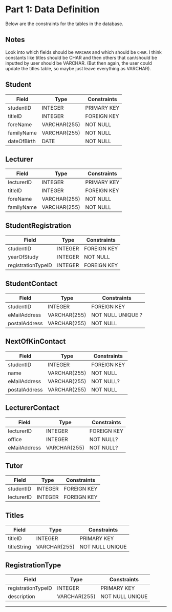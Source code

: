 Part 1: Data Definition
=======================
Below are the constraints for the tables in the database.

Notes
-----
Look into which fields should be `VARCHAR` and which should be `CHAR`. I think constants like titles should be CHAR and then others that can/should be inputted by user should be VARCHAR. (But then again, the user could update the titles table, so maybe just leave everything as VARCHAR).

Student
-------
| Field       | Type          | Constraints |
| ----------- | ------------- | ----------- |
| studentID   | INTEGER       | PRIMARY KEY |
| titleID     | INTEGER       | FOREIGN KEY |
| foreName    | VARCHAR(255)  | NOT NULL    |
| familyName  | VARCHAR(255)  | NOT NULL    |
| dateOfBirth | DATE          | NOT NULL    |

Lecturer
--------
| Field       | Type          | Constraints |
| ----------- | ------------- | ----------- |
| lecturerID  | INTEGER       | PRIMARY KEY |
| titleID     | INTEGER       | FOREIGN KEY |
| foreName    | VARCHAR(255)  | NOT NULL    |
| familyName  | VARCHAR(255)  | NOT NULL    |

StudentRegistration
-------------------
| Field               | Type    | Constraints |
| ------------------- | ------- | ----------- |
| studentID           | INTEGER | FOREIGN KEY |
| yearOfStudy         | INTEGER | NOT NULL    |
| registrationTypeID  | INTEGER | FOREIGN KEY |

StudentContact
--------------
| Field         | Type         | Constraints       |
| ------------- | ------------ | ----------------- |
| studentID     | INTEGER      | FOREIGN KEY       |
| eMailAddress  | VARCHAR(255) | NOT NULL UNIQUE ? |
| postalAddress | VARCHAR(255) | NOT NULL          |  
<!--eMailAddress - Since there needs to be an email address, but two students cannot have the same email, e.g. password resets etc. -->

NextOfKinContact
----------------
| Field         | Type         | Constraints |
| -----------   | ------------ | ----------- |
| studentID     | INTEGER      | FOREIGN KEY |
| name          | VARCHAR(255) | NOT NULL    |
| eMailAddress  | VARCHAR(255) | NOT NULL?   |
| postalAddress | VARCHAR(255) | NOT NULL    |

LecturerContact
---------------
| Field        | Type         | Constraints   |
| ------------ | ------------ | ------------- |
| lecturerID   | INTEGER      | FOREIGN KEY   |
| office       | INTEGER      | NOT NULL?     |
| eMailAddress | VARCHAR(255) | NOT NULL?     |

Tutor
-----
| Field      | Type    | Constraints   |
| ---------- | ------- | ------------- |
| studentID  | INTEGER | FOREIGN KEY   |
| lecturerID | INTEGER | FOREIGN KEY   |


Titles
------
| Field        | Type         | Constraints     |
| ------------ | ------------ | --------------- |
| titleID      | INTEGER      | PRIMARY KEY     |
| titleString  | VARCHAR(255) | NOT NULL UNIQUE |

RegistrationType
----------------
| Field              | Type         | Constraints     |
| ------------------ | ------------ | --------------- |
| registrationTypeID | INTEGER      | PRIMARY KEY     |
| description        | VARCHAR(255) | NOT NULL UNIQUE |


















----------
